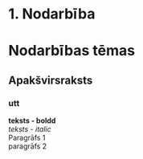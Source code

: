 # 1. Nodarbība
# Nodarbības tēmas
## Apakšvirsraksts  
### utt

**teksts - boldd**  
*teksts - italic*  
Paragrāfs 1  
paragrāfs 2
 
